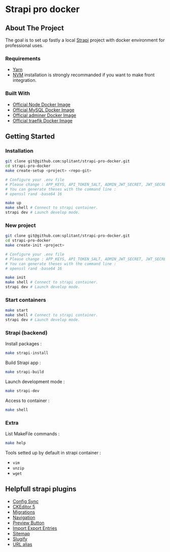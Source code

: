 # Strapi pro docker

## About The Project

The goal is to set up fastly a local [Strapi](https://strapi.io/) project with docker environment for professional uses.

### Requirements

* [Yarn](https://yarnpkg.com/getting-started/install)
* [NVM](https://github.com/nvm-sh/nvm) installation is strongly recommanded if you want to make front integration.

### Built With

* [Official Node Docker Image](https://hub.docker.com/_/node)
* [Official MySQL Docker Image](https://hub.docker.com/_/mysql)
* [Official adminer Docker Image](https://hub.docker.com/_/adminer)
* [Official traefik Docker Image](https://hub.docker.com/_/traefik)

## Getting Started

### Installation

   ```sh
   git clone git@github.com:splitant/strapi-pro-docker.git
   cd strapi-pro-docker
   make create-setup <project> <repo-git>
   
   # Configure your .env file
   # Please change : APP_KEYS, API_TOKEN_SALT, ADMIN_JWT_SECRET, JWT_SECRET
   # You can generate theses with the command line : 
   # openssl rand -base64 16

   make up
   make shell # Connect to strapi container.
   strapi dev # Launch develop mode.
   ```

### New project

   ```sh
   git clone git@github.com:splitant/strapi-pro-docker.git
   cd strapi-pro-docker
   make create-init <project>

   # Configure your .env file
   # Please change : APP_KEYS, API_TOKEN_SALT, ADMIN_JWT_SECRET, JWT_SECRET
   # You can generate theses with the command line : 
   # openssl rand -base64 16

   make init
   make shell # Connect to strapi container.
   strapi dev # Launch develop mode.
   ```

### Start containers

```bash
make start
make shell # Connect to strapi container.
strapi dev # Launch develop mode.
```

### Strapi (backend)

Install packages :
```bash
make strapi-install
```

Build Strapi app :
```bash
make strapi-build
```

Launch development mode :
```bash
make strapi-dev
```

Access to container :
```bash
make shell
```

### Extra

List MakeFile commands :
```bash
make help
```

Tools setted up by default in strapi container :
- `vim`
- `unzip`
- `wget`

## Helpfull strapi plugins

* [Config Sync](https://market.strapi.io/plugins/strapi-plugin-config-sync)
* [CKEditor 5](https://market.strapi.io/plugins/@_sh-strapi-plugin-ckeditor)
* [Migrations](https://market.strapi.io/plugins/strapi-plugin-migrations)
* [Navigation](https://market.strapi.io/plugins/strapi-plugin-navigation)
* [Preview Button](https://market.strapi.io/plugins/strapi-plugin-preview-button)
* [Import Export Entries](https://market.strapi.io/plugins/strapi-plugin-import-export-entries)
* [Sitemap](https://market.strapi.io/plugins/strapi-plugin-sitemap)
* [Slugify](https://market.strapi.io/plugins/strapi-plugin-slugify)
* [URL alias](https://market.strapi.io/plugins/@strapi-community-strapi-plugin-url-alias)
